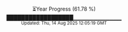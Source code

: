 <p align="center">
⏳Year Progress (61.78 %)<br>
██████████████████▁▁▁▁▁▁▁▁▁▁▁▁ <br>
<sub>Updated: Thu, 14 Aug 2025 12:05:19 GMT</sub>
</p>

